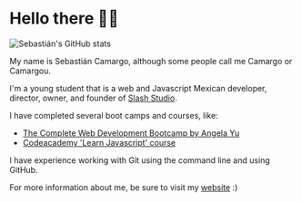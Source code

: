 # Hello there 👋🏼

![Sebastián's GitHub stats](https://github-readme-stats.vercel.app/api?username=Mr-Camargo&count_private=true&theme=github_dark&show_icons=true)

My name is Sebastián Camargo, although some people call me Camargo or Camargou.

I'm a young student that is a web and Javascript Mexican developer, director, owner, and founder of [Slash Studio](https://github.com/Slashy-Studio).

I have completed several boot camps and courses, like:

* [The Complete Web Development Bootcamp by Angela Yu](https://www.appbrewery.co/p/the-complete-web-development-course)
* [Codeacademy 'Learn Javascript' course](https://www.codecademy.com/learn/introduction-to-javascript)

I have experience working with Git using the command line and using GitHub.

For more information about me, be sure to visit my [website](https://mr-camargo.github.io/mr-camargo) :)